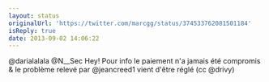 ```yaml
---
layout: status
originalUrl: 'https://twitter.com/marcgg/status/374533762081501184'
isReply: true
date: 2013-09-02 14:06:22
---
```


@darialalala @N__Sec Hey! Pour info le paiement n'a jamais été compromis &amp; le problème relevé par @jeancreed1 vient d'être réglé (cc @drivy)
